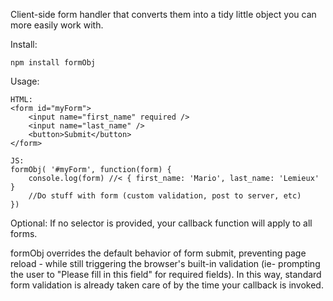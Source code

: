 Client-side form handler that converts them into a tidy little object you can more easily work with.

Install: 
```
npm install formObj
```


Usage:

```
HTML: 
<form id="myForm">
    <input name="first_name" required />
    <input name="last_name" />
    <button>Submit</button>                
</form>

JS: 
formObj( '#myForm', function(form) {
    console.log(form) //< { first_name: 'Mario', last_name: 'Lemieux' }
    //Do stuff with form (custom validation, post to server, etc)
})
```

Optional: If no selector is provided, your callback function will apply to all forms.

formObj overrides the default behavior of form submit, preventing page reload - while still triggering the browser's built-in validation (ie- prompting the user to "Please fill in this field" for required fields).  In this way, standard form validation is already taken care of by the time your callback is invoked.
